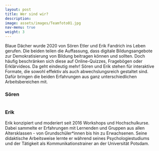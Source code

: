 ```yaml
---
layout: post
title: Wer sind wir?
description: 
image: assets/images/Teamfoto01.jpg
nav-menu: true
weight: 3
---
```


Blaue Dächer wurde 2020 von Sören Etler und Erik Fandrich ins Leben gerufen. Die beiden teilen die Auffassung, dass digitale Bildungsangebote zur Demokratisierung von Bildung beitragen können und sollten. Doch häufig beschränken sich diese auf Online-Quizzes, Fragebögen oder Erklärvideos. Da geht eindeutig mehr! 
Sören und Erik stehen für interaktive Formate, die sowohl effektiv als auch abwechslungsreich gestaltet sind. Dafür bringen die beiden Erfahrungen aus ganz unterschiedlichen Arbeitsbereichen mit.

<h3>Sören</h3>

<p><span class="image left"><img src="{% link assets/images/soeren01.jpg %}" alt="" /></span></p>

<h3>Erik</h3>

<p><span class="image right"><img src="{% link assets/images/erik01.jpg %}" alt="" /></span>Erik konzipiert und moderiert seit 2016 Workshops und Hochschulkurse. Dabei sammelte er Erfahrungen mit Lernenden und Gruppen aus allen Altersklassen - von Grundschüler*innen bis hin zu Erwachsenen. Seine didaktische Arbeitsweise lernte er während seines Psychologiestudiums und der Tätigkeit als Kommunikationstrainer an der Universität Potsdam. 
</p>